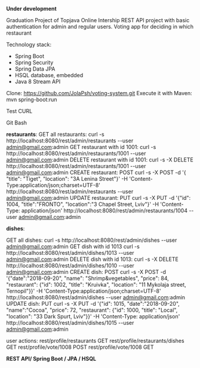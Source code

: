 **Under development**

Graduation Project of Topjava Online Intership
REST API project with basic authentication for admin and regular users. 
Voting app for deciding in which restaurant 

Technology stack:
- Spring Boot
- Spring Security
- Spring Data JPA
- HSQL database, embedded
- Java 8 Stream API


Clone: https://github.com/JolaPsh/voting-system.git
Execute it with Maven: mvn spring-boot:run


Test
CURL

Git Bash

**restaurants**:
GET all restaurants:
curl -s http://localhost:8080/rest/admin/restaurants --user admin@gmail.com:admin
GET restaurant with id 1001:
curl -s http://localhost:8080/rest/admin/restaurants/1001 --user admin@gmail.com:admin
DELETE restaurant with id 1001:
curl -s -X DELETE http://localhost:8080/rest/admin/restaurants/1001 --user admin@gmail.com:admin
CREATE restaurant: POST
curl -s -X POST -d '{ "title": "Tiget", "location": "3A Lenina Street"}' -H 'Content-Type:application/json;charset=UTF-8' http://localhost:8080/rest/admin/restaurants --user admin@gmail.com:admin
UPDATE restaurant: PUT
curl -s -X PUT -d '{"id": 1004, "title":"FRONTO", "location":"3 Chapel Street, Lviv"}' -H 'Content-Type: application/json' http://localhost:8080/rest/admin/restaurants/1004 --user admin@gmail.com:admin

**dishes**:

GET all dishes:
curl -s http://localhost:8080/rest/admin/dishes --user admin@gmail.com:admin
GET dish with id 1013
curl -s http://localhost:8080/rest/admin/dishes/1013 --user admin@gmail.com:admin
DELETE dish with id 1013:
 curl -s -X DELETE http://localhost:8080/rest/admin/dishes/1010 --user admin@gmail.com:admin
CREATE dish: POST
curl -s -X POST -d '{"date":"2018-09-20", "name": "Shrimp&vegetables", "price": 84, "restaurant": {"id": 1002, "title": "Kruivka", "location": "11 Mykolaja street, Ternopil"}}' -H 'Content-Type:application/json;charset=UTF-8' http://localhost:8080/rest/admin/dishes --user admin@gmail.com:admin
UPDATE dish: PUT
curl -s -X PUT -d '{"id": 1015, "date":"2018-09-20", "name":"Cocoa", "price": 72, "restaurant": {"id": 1000, "title": "Local", "location": "33 Dark Spurt, Lviv"}}' -H 'Content-Type: application/json' http://localhost:8080/rest/admin/dishes/1015 --user admin@gmail.com:admin

user actions:
rest/profile/restaurants GET
rest/profile/restaurants/dishes GET
rest/profile/vote/1008 POST
rest/profile/vote/1008 GET

**REST API/ Spring Boot / JPA / HSQL**